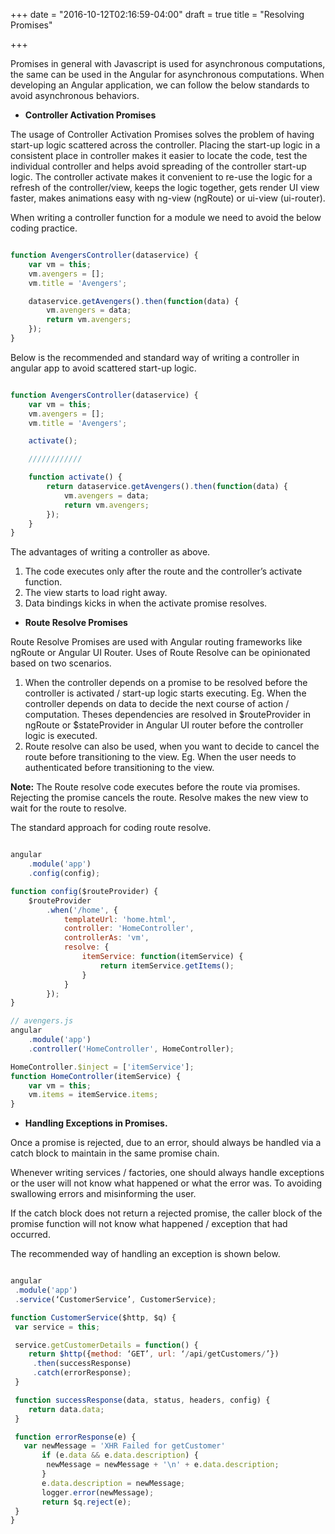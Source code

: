 +++
date = "2016-10-12T02:16:59-04:00"
draft = true
title = "Resolving Promises"

+++

Promises in general with Javascript is used for asynchronous computations, the same can be used in the Angular for asynchronous computations. When developing an Angular application, we can follow the below standards to avoid asynchronous behaviors.

   * <b>Controller Activation Promises</b>

   The usage of Controller Activation Promises solves the problem of having start-up logic scattered across the controller.
Placing the start-up logic in a consistent place in controller makes it easier to locate the code, test the individual controller and helps avoid spreading of the controller start-up logic.
The controller activate makes it convenient to re-use the logic for a refresh of the controller/view, keeps the logic together, gets render UI view faster, makes animations easy with ng-view (ngRoute) or ui-view (ui-router).

When writing a controller function for a module we need to avoid the below coding practice.

```javascript

function AvengersController(dataservice) {
    var vm = this;
    vm.avengers = [];
    vm.title = 'Avengers';

    dataservice.getAvengers().then(function(data) {
        vm.avengers = data;
        return vm.avengers;
    });
}

```

Below is the recommended and standard way of writing a controller in angular app to avoid scattered start-up logic.

```javascript

function AvengersController(dataservice) {
    var vm = this;
    vm.avengers = [];
    vm.title = 'Avengers';

    activate();

    ////////////

    function activate() {
        return dataservice.getAvengers().then(function(data) {
            vm.avengers = data;
            return vm.avengers;
        });
    }
}

```

The advantages of writing a controller as above.

   1. The code executes only after the route and the controller’s activate function.
   2. The view starts to load right away.
   3. Data bindings kicks in when the activate promise resolves.


   * <b>Route Resolve Promises</b>

Route Resolve Promises are used with Angular routing frameworks like ngRoute or Angular UI Router. Uses of Route Resolve can be opinionated based on two scenarios.

   1. When the controller depends on a promise to be resolved before the controller is activated / start-up logic starts executing. Eg. When the controller depends on data to decide the next course of action / computation. Theses dependencies are resolved in $routeProvider in ngRoute or $stateProvider in Angular UI router before the controller logic is executed.
   2. Route resolve can also be used, when you want to decide to cancel the route before transitioning to the view. Eg. When the user needs to authenticated before transitioning to the view.

<b>Note:</b> The Route resolve code executes before the route via promises. Rejecting the promise cancels the route. Resolve makes the new view to wait for the route to resolve.

The standard approach for coding route resolve.

```javascript

angular
    .module('app')
    .config(config);

function config($routeProvider) {
    $routeProvider
        .when('/home', {
            templateUrl: 'home.html',
            controller: 'HomeController',
            controllerAs: 'vm',
            resolve: {
                itemService: function(itemService) {
                    return itemService.getItems();
                }
            }
        });
}

// avengers.js
angular
    .module('app')
    .controller('HomeController', HomeController);

HomeController.$inject = ['itemService'];
function HomeController(itemService) {
    var vm = this;
    vm.items = itemService.items;
}


```


   * <b>Handling Exceptions in Promises.</b>

   Once a promise is rejected, due to an error, should always be handled via a catch block to maintain in the same promise chain.

   Whenever writing services / factories, one should always handle exceptions or the user will not know what happened or what the error was. To avoiding swallowing errors and misinforming the user.

   If the catch block does not return a rejected promise, the caller block of the promise function will not know what happened / exception that had occurred.

   The recommended way of handling an exception is shown below.

   ```javascript

   angular
    .module('app')
    .service(‘CustomerService’, CustomerService);

function CustomerService($http, $q) {
	var service = this;

	service.getCustomerDetails = function() {
	   return $http({method: ‘GET’, url: ‘/api/getCustomers/’})
		.then(successResponse)
		.catch(errorResponse);
	}

	function successResponse(data, status, headers, config) {
	   return data.data;
	}

	function errorResponse(e) {
	  var newMessage = 'XHR Failed for getCustomer'
          if (e.data && e.data.description) {
           newMessage = newMessage + '\n' + e.data.description;
          }
          e.data.description = newMessage;
          logger.error(newMessage);
          return $q.reject(e);
	}
}

   ```
